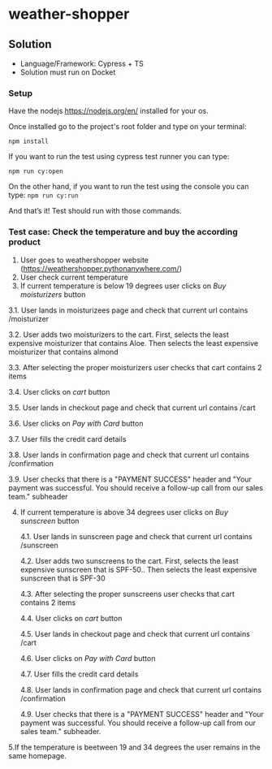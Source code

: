 # weather-shopper

## Solution

- Language/Framework: Cypress + TS
- Solution must run on Docket

### Setup

Have the nodejs https://nodejs.org/en/ installed for your os.

Once installed go to the project's root folder and type on your terminal:

`npm install`

If you want to run the test using cypress test runner you can type:

`npm run cy:open`

On the other hand, if you want to run the test using the console you can type: `npm run cy:run`

And that’s it! Test should run with those commands.

### Test case: Check the temperature and buy the according product
1. User goes to weathershopper website (https://weathershopper.pythonanywhere.com/)
2. User check current temperature
3. If current temperature is below 19 degrees user clicks on _Buy moisturizers_ button
   
  3.1. User lands in moisturizees page and check that current url contains /moisturizer
   
  3.2. User adds two moisturizers to the cart. First, selects the least expensive moisturizer that contains Aloe. Then selects the least expensive moisturizer that contains almond
  
  3.3. After selecting the proper moisturizers user checks that cart contains 2 items
  
  3.4. User clicks on _cart_ button
  
  3.5. User lands in checkout page and check that current url contains /cart
  
  3.6. User clicks on _Pay with Card_ button
  
  3.7. User fills the credit card details
  
  3.8. User lands in confirmation page and check that current url contains /confirmation
  
  3.9. User checks that there is a "PAYMENT SUCCESS" header and "Your payment was successful. You should receive a follow-up call from our sales team." subheader

4. If current temperature is above 34 degrees user clicks on _Buy sunscreen_ button

   4.1. User lands in sunscreen page and check that current url contains /sunscreen

   4.2. User adds two sunscreens to the cart. First, selects the least expensive sunscreen that is SPF-50.. Then selects the least expensive sunscreen that is SPF-30

   4.3. After selecting the proper sunscreens user checks that cart contains 2 items

   4.4. User clicks on _cart_ button

   4.5. User lands in checkout page and check that current url contains /cart

   4.6. User clicks on _Pay with Card_ button

   4.7. User fills the credit card details

   4.8. User lands in confirmation page and check that current url contains /confirmation

   4.9. User checks that there is a "PAYMENT SUCCESS" header and "Your payment was successful. You should receive a follow-up call from our sales team." subheader.

5.If the temperature is beetween 19 and 34 degrees the user remains in the same homepage. 
